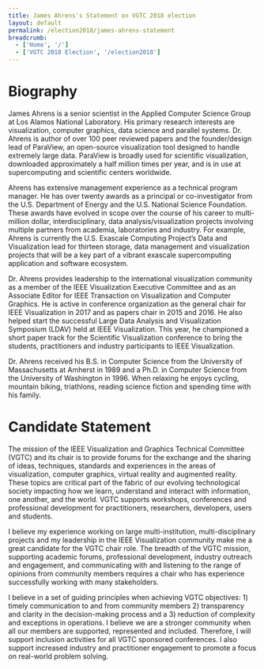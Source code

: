 ```yaml
---
title: James Ahrens's Statement on VGTC 2018 election
layout: default
permalink: /election2018/james-ahrens-statement
breadcrumb:
  - ['Home', '/']
  - ['VGTC 2018 Election', '/election2018']
---
```


# Biography

James Ahrens is a senior scientist in the Applied Computer Science Group at Los Alamos National
Laboratory. His primary research interests are visualization, computer graphics, data science and parallel
systems. Dr. Ahrens is author of over 100 peer reviewed papers and the founder/design lead of
ParaView, an open-source visualization tool designed to handle extremely large data. ParaView is
broadly used for scientific visualization, downloaded approximately a half million times per year, and is
in use at supercomputing and scientific centers worldwide.

Ahrens has extensive management experience as a technical program manager. He has over twenty
awards as a principal or co-investigator from the U.S. Department of Energy and the U.S. National
Science Foundation. These awards have evolved in scope over the course of his career to multi-million
dollar, interdisciplinary, data analysis/visualization projects involving multiple partners from academia,
laboratories and industry. For example, Ahrens is currently the U.S. Exascale Computing Project’s Data
and Visualization lead for thirteen storage, data management and visualization projects that will be a key
part of a vibrant exascale supercomputing application and software ecosystem.

Dr. Ahrens provides leadership to the international visualization community as a member of the IEEE
Visualization Executive Committee and as an Associate Editor for IEEE Transaction on Visualization
and Computer Graphics. He is active in conference organization as the general chair for IEEE
Visualization in 2017 and as papers chair in 2015 and 2016. He also helped start the successful Large
Data Analysis and Visualization Symposium (LDAV) held at IEEE Visualization. This year, he
championed a short paper track for the Scientific Visualization conference to bring the students,
practitioners and industry participants to IEEE Visualization.

Dr. Ahrens received his B.S. in Computer Science from the University of Massachusetts at Amherst in
1989 and a Ph.D. in Computer Science from the University of Washington in 1996. When relaxing he
enjoys cycling, mountain biking, triathlons, reading science fiction and spending time with his family.

# Candidate Statement

The mission of the IEEE Visualization and Graphics Technical Committee (VGTC) and its chair is to
provide forums for the exchange and the sharing of ideas, techniques, standards and experiences in the
areas of visualization, computer graphics, virtual reality and augmented reality. These topics are critical
part of the fabric of our evolving technological society impacting how we learn, understand and interact
with information, one another, and the world. VGTC supports workshops, conferences and professional
development for practitioners, researchers, developers, users and students.

I believe my experience working on large multi-institution, multi-disciplinary projects and my leadership
in the IEEE Visualization community make me a great candidate for the VGTC chair role. The breadth
of the VGTC mission, supporting academic forums, professional development, industry outreach and
engagement, and communicating with and listening to the range of opinions from community members
requires a chair who has experience successfully working with many stakeholders.

I believe in a set of guiding principles when achieving VGTC objectives: 1) timely communication to
and from community members 2) transparency and clarity in the decision-making process and a 3)
reduction of complexity and exceptions in operations. I believe we are a stronger community when all
our members are supported, represented and included. Therefore, I will support inclusion activities for
all VGTC sponsored conferences. I also support increased industry and practitioner engagement to
promote a focus on real-world problem solving.
